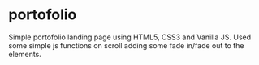 # portofolio
Simple portofolio landing page using HTML5, CSS3 and Vanilla JS.
Used some simple js functions on scroll adding some fade in/fade out to the elements.
